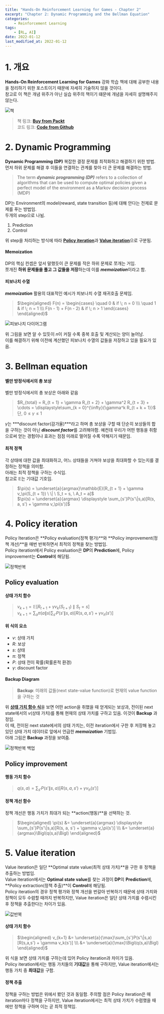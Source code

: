 ```yaml
---
title: "Hands-On Reinforcement Learning for Games - Chapter 2"
excerpt: "Chapter 2: Dynamic Programming and the Bellman Equation"
categories:
    - Reinforcement Learning
tags:
    - [RL, AI]
date: 2022-01-12
last_modified_at: 2022-01-12
---
```


# 1. 개요

**Hands-On Reinforcement Learning for Games** 강화 학습 책에 대해 공부한 내용을 정리하기 위한 포스트이기 때문에 자세히 기술하지 않을 것이다.  
참고로 이 책은 개념 위주가 아닌 실습 위주의 책이기 떄문에 개념을 자세히 설명해주지 않는다.

![책](https://static.packt-cdn.com/products/9781839214936/cover/smaller)

> 책 링크: [**Buy from Packt**](https://www.packtpub.com/product/hands-on-reinforcement-learning-for-games/9781839214936)  
> 코드 링크: [**Code from Github**](https://github.com/packtpublishing/hands-on-reinforcement-learning-for-games)




# 2. Dynamic Programming

**Dynamic Programming (DP)** 복잡한 결정 문제를 최적화하고 해결하기 위한 방법.  
먼저 하위 문제를 해결 후 이들을 연결하는 관계를 찾아 더 큰 문제를 해결하는 방법.  

> The term ***dynamic programming (DP)*** refers to a collection of algorithms that can be used to compute optimal policies given a perfect model of the environment as a Markov decision process (MDP)

DP는 Environment의 model(reward, state transition 등)에 대해 안다는 전제로 문제를 푸는 방법임.  
두개의 step으로 나뉨.

1. Prediction
2. Control

위 step을 처리하는 방식에 따라 [**Policy iteration**](#building-policy-iteration)과 [**Value iteration**](#building-value-iteration)으로 구분됨.

#### Memoization

DP의 핵심 컨셉은 앞서 말했듯이 큰 문제를 작은 하위 문제로 쪼개는 거임.  
쪼개진 **하위 문제들을 풀고 그 값들을 저장**하는데 이를 ***memoization***이라고 함.

#### 피보나치 수열

***memoization*** 활용의 대표적인 예시가 피보나치 수열 재귀호출 문제임.

> $\begin{aligned} F(n) = \begin{cases} \quad 0 & if \; n = 0 \\\ \quad 1 & if \; n = 1 \\\ F(n - 1) + F(n - 2) & if \; n > 1 \end{cases} \end{aligned}$

![피보나치 다이어그램](/assets/images/fibonacci-diagram.jpeg)

위 그림을 보면 알 수 있듯이 $n$이 커질 수록 중복 호출 및 계산되는 양이 늘어남.  
이를 해결하기 위해 이전에 계산했던 피보나치 수열의 값들을 저장하고 있을 필요가 있음.




# 3. Bellman equation

#### 벨만 방정식에서의 총 보상

벨만 방정식에서의 총 보상은 아래와 같음

> $R_{total} = R_{t + 1} + \gamma R_{t + 2} + \gamma^2 R_{t + 3} + \cdots = \displaystyle\sum_{k = 0}^{\infty}{\gamma^k R_{t + k + 1}}$  
> 단, $0 \leq \gamma \leq 1$

$\gamma$는 ***discount factor(감가율)***라고 하며 총 보상을 구할 때 단순히 보상들의 합을 구하는 것이 아닌 ***discount factor***를 고려해야함. 
예컨데 우리가 어떤 행동을 취함으로써 얻는 경험이나 효과는 점점 미래로 멀어질 수록 약해지기 때문임.

#### 최적 정책

각 상태에 대한 값을 최대화하고, 어느 상태들을 거쳐야 보상을 최대화할 수 있는지를 결정하는 정책을 의미함.  
아래는 최적 정책을 구하는 수식임.  
참고로 $\mathbb{E}$는 기대값 기호임.

> $\pi(s) = \underset{a}{argmax}\mathbb{E}[R_{t + 1} + \gamma v_\pi(S_{t + 1}) \ \| \ S_t = s, \ A_t = a]$  
> $\pi(s) = \underset{a}{argmax} \displaystyle \sum_{s'}P(s'\|s,a)[R(s, a, s') + \gamma v_\pi(s')]$




# 4. Policy iteration

Policy Iteration은 **Policy evaluation(정책 평가)**와 **Policy improvement(정책 개선)**을 매번 반복하면서 최적의 정책을 찾는 방법임.  
Policy iteration에서 Policy evaluation은 **DP**의 **Prediction**에, Policy improvement는 **Control**에 해당됨. 

![정책반복](/assets/images/policy-iteration.png)

## Policy evaluation

#### 상태 가치 함수

> $v_{k+1} = \mathbb{E}[R_{t+1} + \gamma v_k(S_{t+1}) \ \| \ S_t = s]$  
> $v_{k+1} = \displaystyle\sum_{a}\pi(a\|s)\sum_{s'}P(s'\|s,a)[R(s,a,s') + \gamma v_\pi(s')]$

#### 위 식의 요소

* $v$: 상태 가치
* $R$: 보상
* $s$: 상태
* $\pi$: 정책
* $P$: 상태 전이 확률(확률론적 환경)
* $\gamma$: discount factor


#### Backup Diagram

> **Backup**: 미래의 값들(next state-value function)로 현재의 value function을 구하는 것

위 [**상태 가치 함수 식**](#상태-가치-함수)을 보면 어떤 action을 취했을 때 얻게되는 보상과, 전이된 next state에서의 $v$(상태 가치)를 통해 현재의 상태 가치를 구하고 있음. 이것이 **Backup** 과정임.  
이 때, 전이된 next state에서의 상태 가치는, 이전 iteration에서 구한 후 저장해 놓고 있던 상태 가치 데이터로 앞에서 언급한 ***memoization***  기법임.  
아래 그림은 **Backup** 과정을 보여줌.

![정책반복 백업](/assets/images/policy-iteration-backup-diagram.png)

## Policy improvement

#### 행동 가치 함수

> $q(s,a) = \displaystyle\sum_{s'}P(s'\|s,a)[R(s,a,s') + \gamma v_\pi(s')]$

#### 정책 개선 함수

정책 개선은 행동 가치가 최대가 되는 **action(행동)**을 선택하는 것.

> $\begin{aligned} \pi(s) &= \underset{a}{argmax} \displaystyle \sum_{s'}P(s'\|s,a)[R(s, a, s') + \gamma v_\pi(s')] \\\ &= \underset{a}{argmax}\Bigl(q(s,a)\Bigl) \end{aligned}$




# 5. Value iteration

Value iteration은 일단 **Optimal state value(최적 상태 가치)**을 구한 후 정책을 추출하는 방법임.  
Value iteration에서는 **Optimal state value**를 찾는 과정이 **DP**의 **Prediction**에, **Policy extraction(정책 추출)**이 **Control**에 해당됨.  
Policy iteration의 경우 정책 평가와 정책 개선을 번갈아 반복하기 때문에 상태 가치와 정책이 모두 수렴할 때까지 반복하지만, Value iteration은 일단 상태 가치를 수렴시킨 후 정책을 추출한다는 차이가 있음.

![값반복](/assets/images/value-iteration.png)

#### 상태 가치 함수

> $\begin{aligned} v_{k+1} &= \underset{a}{\max}\sum_{s'}P(s'\|s,a)[R(s,a,s') + \gamma v_k(s')] \\\ &= \underset{a}{\max}\Bigl(q(s,a)\Bigl) \end{aligned}$

위 식을 보면 상태 가치를 구하는데 있어 Policy iteration과 차이가 있음.  
Policy iteration에서는 행동 가치들의 **기대값**을 통해 구하지만, Value iteration에서는 행동 가치 중 **최대값**을 구함.

#### 정책 추출

정책을 구하는 방법은 위에서 봤던 것과 동일함. 주의할 점은 Policy iteration은 매 iteration마다 정책을 구하지만, Value iteration에서는 최적 상태 가치가 수렴했을 때에만 정책을 구하며 이는 곧 최적 정책임.

